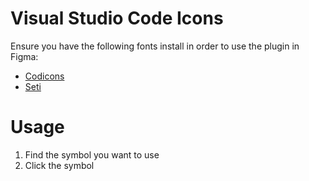 # Visual Studio Code Icons


Ensure you have the following fonts install in order to use the plugin in Figma:

- [Codicons](https://github.com/microsoft/vscode-codicons/blob/master/dist/codicon.ttf)
- [Seti](https://github.com/jesseweed/seti-ui/blob/master/styles/_fonts/seti/seti.ttf)


# Usage
1. Find the symbol you want to use
2. Click the symbol